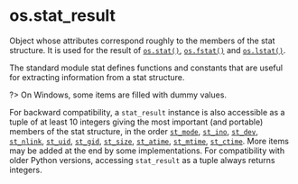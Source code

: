 # os.stat_result

Object whose attributes correspond roughly to the members of the stat structure. It is used for the result of [`os.stat()`](/modules/os/stat.md), [`os.fstat()`](/modules/os/fstat.md) and [`os.lstat()`](/modules/os/lstat.md).

The standard module stat defines functions and constants that are useful for extracting information from a stat structure.

?> On Windows, some items are filled with dummy values.

For backward compatibility, a `stat_result` instance is also accessible as a tuple of at least 10 integers giving the most important (and portable) members of the stat structure, in the order [`st_mode`](/modules/os/stat_result/st_mode.md), [`st_ino`](/modules/os/stat_result/st_ino.md), [`st_dev`](/modules/os/stat_result/st_dev.md), [`st_nlink`](/modules/os/stat_result/st_nlink.md), [`st_uid`](/modules/os/stat_result/st_uid.md), [`st_gid`](/modules/os/stat_result/st_gid.md), [`st_size`](/modules/os/stat_result/st_size.md), [`st_atime`](/modules/os/stat_result/st_atime.md), [`st_mtime`](/modules/os/stat_result/st_mtime.md), [`st_ctime`](/modules/os/stat_result/st_ctime.md). More items may be added at the end by some implementations. For compatibility with older Python versions, accessing `stat_result` as a tuple always returns integers.